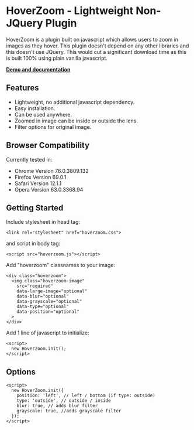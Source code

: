 # HoverZoom - Lightweight Non-JQuery Plugin

HoverZoom is a plugin built on javascript which allows users to zoom in images as they hover. This plugin doesn't depend on any other libraries and this doesn't use JQuery. This would cut a significant download time as this is built 100% using plain vanilla javascript.

<a href="https://demo-hoverzoom.taufiqelrahman.com/" target="_blank"><strong>Demo and documentation</strong></a>

## Features

* Lightweight, no additional javascript dependency.
* Easy installation.
* Can be used anywhere.
* Zoomed in image can be inside or outside the lens.
* Filter options for original image.

## Browser Compatibility

Currently tested in:

* Chrome Version 76.0.3809.132
* Firefox Version 69.0.1
* Safari Version 12.1.1
* Opera Version 63.0.3368.94

## Getting Started

Include stylesheet in head tag:
```
<link rel="stylesheet" href="hoverzoom.css">
```

and script in body tag:
```
<script src="hoverzoom.js"></script>
```

Add "hoverzoom" classnames to your image:
```
<div class="hoverzoom">
  <img class="hoverzoom-image"
    src="required"
    data-large-image="optional"
    data-blur="optional"
    data-grayscale="optional"
    data-type="optional"
    data-position="optional"
  >
</div>
```

Add 1 line of javascript to initialize:
```
<script>
  new HoverZoom.init();
</script>
```

## Options

```
<script>
  new HoverZoom.init({
    position: 'left', // left / bottom (if type: outside)
    type: 'outside', // outside / inside
    blur: true, // adds blur filter
    grayscale: true, //adds grayscale filter
  });
</script>
```

